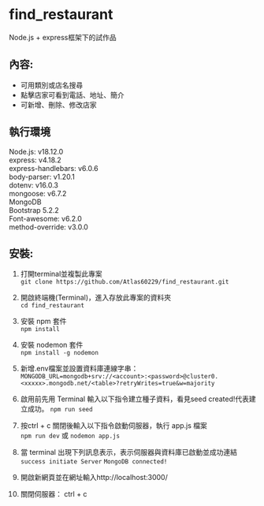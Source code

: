 # find_restaurant
Node.js + express框架下的試作品

## 內容:
* 可用類別或店名搜尋
* 點擊店家可看到電話、地址、簡介
* 可新增、刪除、修改店家

## 執行環境
Node.js: v18.12.0 <br>
express: v4.18.2 <br>
express-handlebars: v6.0.6 <br>
body-parser: v1.20.1 <br>
dotenv: v16.0.3 <br>
mongoose: v6.7.2<br>
MongoDB<br>
Bootstrap 5.2.2<br>
Font-awesome: v6.2.0<br>
method-override: v3.0.0<br>


## 安裝:
1. 打開terminal並複製此專案 <br>
`git clone https://github.com/Atlas60229/find_restaurant.git`

2. 開啟終端機(Terminal)，進入存放此專案的資料夾 <br>
`cd find_restaurant`

3. 安裝 npm 套件 <br>
`npm install`

4. 安裝 nodemon 套件 <br>
`npm install -g nodemon`

5. 新增.env檔案並設置資料庫連線字串：<br>
`MONGODB_URL=mongodb+srv://<account>:<password>@cluster0.<xxxxx>.mongodb.net/<table>?retryWrites=true&w=majority`

6. 啟用前先用 Terminal 輸入以下指令建立種子資料，看見seed created!代表建立成功。
`npm run seed`

7. 按ctrl + c 關閉後輸入以下指令啟動伺服器，執行 app.js 檔案<br>
`npm run dev` 或 `nodemon app.js`

8. 當 terminal 出現下列訊息表示，表示伺服器與資料庫已啟動並成功連結<br>
`success initiate Server`
`MongoDB connected!`

9. 開啟新網頁並在網址輸入http://localhost:3000/<br>

10. 關閉伺服器： ctrl + c <br>